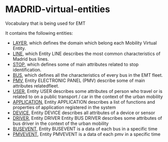 # MADRID-virtual-entities
Vocabulary that is being used for EMT

It contains the following entities:
* [LAYER](https://github.com/ocorcho/EMT-virtual-entities/blob/master/VE_layer.csv), which defines the domain which belong each Mobility Virtual Entity. 
* [LINE](https://github.com/ocorcho/EMT-virtual-entities/blob/master/VE_line.csv), which Entity LINE describes the most common characteristics of Madrid bus lines. 
* [STOP](https://github.com/ocorcho/EMT-virtual-entities/blob/master/VE_stop.csv), which defines some of main attributes related to stop identification. 
* [BUS](https://github.com/ocorcho/EMT-virtual-entities/blob/master/VE_bus.csv), which defines all the characteristics of every bus in the EMT fleet. 
* [PMV](https://github.com/ocorcho/EMT-virtual-entities/blob/master/VE_pmv.csv), Entity ELECTRONIC PANEL (PMV) describe some of main attributes relatedfleet. 
* [USER](https://github.com/ocorcho/EMT-virtual-entities/blob/master/VE_user.csv), Entity USER describes some attributes of person who travel or is related to on a public transport / car in the context of the urban mobility
* [APPLICATION](https://github.com/ocorcho/EMT-virtual-entities/blob/master/VE_application.csv), Entity APPLICATION describes a list of functions and properties of application registered in the system 
* [DEVICE](https://github.com/ocorcho/EMT-virtual-entities/blob/master/VE_device.csv), Entity DEVICE  describes all attributes of a  device or sensor
* [DRIVER](https://github.com/ocorcho/EMT-virtual-entities/blob/master/VE_driver.csv), Entity DRIVER Entity BUS DRIVER describes some attributes of bus driver in the context of the urban mobility
* [BUSEVENT](https://github.com/ocorcho/EMT-virtual-entities/blob/master/VE_busevent.csv), Entity BUSEVENT is a data of each bus in a specific time 
* [PMVEVENT](https://github.com/ocorcho/EMT-virtual-entities/blob/master/VE_pmvevent.csv), Entity PMVEVENT is a data of each pmv in a specific time 
